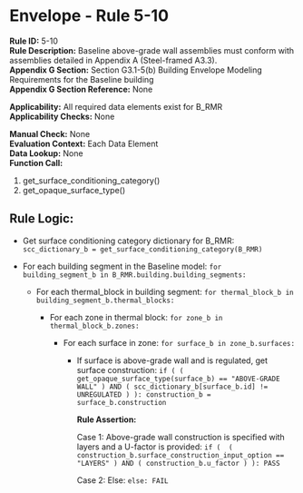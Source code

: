 
# Envelope - Rule 5-10  

**Rule ID:** 5-10  
**Rule Description:** Baseline above-grade wall assemblies must conform with assemblies detailed in  Appendix A (Steel-framed A3.3).  
**Appendix G Section:** Section G3.1-5(b) Building Envelope Modeling Requirements for the Baseline building  
**Appendix G Section Reference:** None  

**Applicability:** All required data elements exist for B_RMR  
**Applicability Checks:** None  

**Manual Check:** None  
**Evaluation Context:** Each Data Element  
**Data Lookup:** None  
**Function Call:**

  1. get_surface_conditioning_category()  
  2. get_opaque_surface_type()  

## Rule Logic:  

- Get surface conditioning category dictionary for B_RMR: ```scc_dictionary_b = get_surface_conditioning_category(B_RMR)```  

- For each building segment in the Baseline model: ```for building_segment_b in B_RMR.building.building_segments:```  

  - For each thermal_block in building segment: ```for thermal_block_b in building_segment_b.thermal_blocks:```  

    - For each zone in thermal block: ```for zone_b in thermal_block_b.zones:```  

      - For each surface in zone: ```for surface_b in zone_b.surfaces:```  

        - If surface is above-grade wall and is regulated, get surface construction: ```if ( ( get_opaque_surface_type(surface_b) == "ABOVE-GRADE WALL" ) AND ( scc_dictionary_b[surface_b.id] != UNREGULATED ) ): construction_b = surface_b.construction```  

          **Rule Assertion:**  

          Case 1: Above-grade wall construction is specified with layers and a U-factor is provided: ```if (  ( construction_b.surface_construction_input_option == "LAYERS" ) AND ( construction_b.u_factor ) ): PASS```  

          Case 2: Else: ```else: FAIL```  
